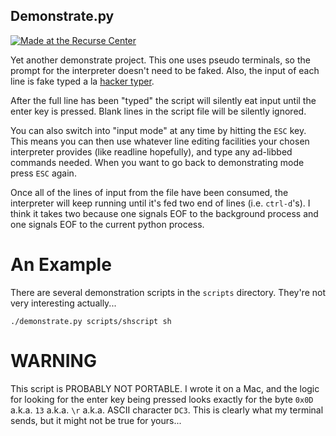 Demonstrate.py
--------------

[![Made at the Recurse Center](http://img.shields.io/badge/Made_At-The_Recurse_Center-brightgreen.svg)](https://www.recurse.com)

Yet another demonstrate project. This one uses pseudo terminals, so
the prompt for the interpreter doesn't need to be faked. Also, the
input of each line is fake typed a la
[hacker typer](http://hackertyper.com/).

After the full line has been "typed" the script will silently eat
input until the enter key is pressed. Blank lines in the script file
will be silently ignored.

You can also switch into "input mode" at any time by hitting the `ESC`
key. This means you can then use whatever line editing facilities your
chosen interpreter provides (like readline hopefully), and type any
ad-libbed commands needed.  When you want to go back to demonstrating
mode press `ESC` again.

Once all of the lines of input from the file have been consumed, the
interpreter will keep running until it's fed two end of lines
(i.e. `ctrl-d`'s). I think it takes two because one signals EOF to the
background process and one signals EOF to the current python process.


An Example
==========

There are several demonstration scripts in the `scripts`
directory. They're not very interesting actually...

    ./demonstrate.py scripts/shscript sh


# WARNING

This script is PROBABLY NOT PORTABLE. I wrote it on a Mac, and the
logic for looking for the enter key being pressed looks exactly for
the byte `0x0D` a.k.a. `13` a.k.a. `\r` a.k.a. ASCII character `DC3`.
This is clearly what my terminal sends, but it might not be true for
yours...
